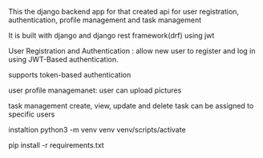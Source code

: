 This the django backend app for that created api for user registration, authentication, profile management and task management

It is built with django and django rest framework(drf) using jwt


User Registration and Authentication :
allow new user to  register and log in using JWT-Based authentication.

supports token-based authentication

user profile managemanet:
user can upload pictures

task management create, view, update and delete 
task can be assigned to specific users

instaltion
python3 -m venv venv
venv/scripts/activate

pip install -r requirements.txt



